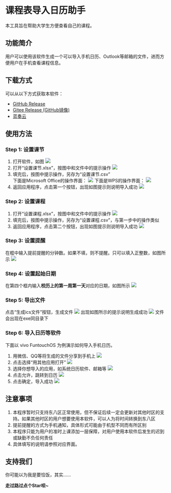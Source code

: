 # 课程表导入日历助手

本工具旨在帮助大学生方便查看自己的课程。

## 功能简介

用户可以使用该软件生成一个可以导入手机日历、Outlook等邮箱的文件，进而方便用户在手机查看课程信息。

## 下载方式

可以从以下方式获取本软件：

- [GitHub Release]()
- [Gitee Release (GitHub镜像)]()
- [蓝奏云]()

## 使用方法

### Step 1: 设置课节
1. 打开软件，如图
![](./assets/1_1.png)
2. 打开“设置课节.xlsx”，按图中和文件中的提示操作
![](./assets/1_2.png)
3. 填完后，按图中提示操作，另存为“设置课节.csv”<br>下面是Microsoft Office的操作界面：
![](./assets/1_3.png)
下面是WPS的操作界面：
![](./assets/1_3_2.png)
4. 返回应用程序，点击第一个按钮，出现如图提示则说明导入成功
![](./assets/1_4.png)

### Step 2: 设置课程

1. 打开“设置课程.xlsx”，按图中和文件中的提示操作
![](./assets/2_1.png)
2. 填完后，按图中提示操作，另存为“设置课程.csv”，与第一步中的操作类似
3. 返回应用程序，点击第二个按钮，出现如图提示则说明导入成功
![](./assets/2_2.png)

### Step 3: 设置提醒

在框中输入提前提醒的分钟数。如果不填，则不提醒。只可以填入正整数，如图所示
![](./assets/3.png)

### Step 4: 设置起始日期

在第四个框内输入**校历上的第一周第一天**对应的日期，如图所示
![](./assets/4.png)

### Step 5: 导出文件

点击“生成ics文件”按钮，生成文件
![](./assets/5_1.png)
出现如图所示的提示说明生成成功
![](./assets/5_2.png)
文件会出现在exe同目录下

### Step 6: 导入日历等软件

下面以 vivo FuntouchOS 为例演示如何导入手机日历。

1. 用微信、QQ等将生成的文件分享到手机上
![](./assets/demo_1.jpg)
2. 点击选择“用其他应用打开”
![](./assets/demo_2.jpg)
3. 选择你想导入的应用，如系统日历软件、邮箱等
![](./assets/demo_3.jpg)
4. 点击允许，跳转到日历
![](./assets/demo_4.jpg)
5. 点击确定，导入成功
![](./assets/demo_5.jpg)

## 注意事项

1. 本程序暂时只支持东八区正常使用，但不保证后续一定会更新对其他时区的支持。如果其他时区的用户想要使用本软件，可以人为将时间转换到东八区
2. 提前提醒的方式为手机通知，具体形式可能由于机型不同而有所区别
3. 本程序只能为用户的准时上课添加一层保障，对用户使用本软件后发生的迟到或缺勤不负任何责任
4. 具体填写的说明请参照对应界面。


## 支持我们

你可能以为我是要恰饭，其实……

**走过路过点个Star呗~**
